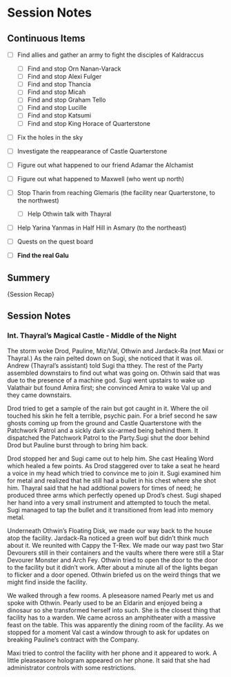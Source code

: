# Session Notes
## Continuous Items
- [ ] Find allies and gather an army to fight the disciples of Kaldraccus
	- [ ] Find and stop Orn Nanan-Varack
	- [ ] Find and stop Alexi Fulger
	- [ ] Find and stop Thancia
	- [ ] Find and stop Micah
	- [ ] Find and stop Graham Tello
	- [ ] Find and stop Lucille
	- [ ] Find and stop Katsumi
	- [ ] Find and stop King Horace of Quarterstone
- [ ] Fix the holes in the sky
- [ ] Investigate the reappearance of Castle Quarterstone
- [ ] Figure out what happened to our friend Adamar the Alchamist
- [ ] Figure out what happened to Maxwell (who went up north)
- [ ] Stop Tharin from reaching Glemaris (the facility near Quarterstone, to the northwest)
	- [ ] Help Othwin talk with Thayral
- [ ] Help Yarina Yanmas in Half Hill in Asmary (to the northeast)
- [ ] Quests on the quest board
- [ ] **Find the real Galu**


## Summery
{Session Recap}


## Session Notes
### Int. Thayral’s Magical Castle - Middle of the Night
The storm woke Drod, Pauline, Miz/Val, Othwin and Jardack-Ra (not Maxi or Thayral.) As the rain pelted down on Sugi, she noticed that it was oil. Andrew (Thayral’s assistant) told Sugi tha tthey. The rest of the Party assembled downstairs to find out what was going on. Othwin said that was due to the presence of a machine god. Sugi went upstairs to wake up Valathair but found Amira first; she convinced Amira to wake Val up and they came downstairs.

Drod tried to get a sample of the rain but got caught in it. Where the oil touched his skin he felt a terrible, psychic pain. For a brief second he saw ghosts coming up from the ground and Castle Quarterstone with the Patchwork Patrol and a sickly dark six-armed being behind them. It dispatched the Patchwork Patrol to the Party.Sugi shut the door behind Drod but Pauline burst through to bring him back. 

Drod stopped her and Sugi came out to help him. She cast Healing Word which healed a few points. As Drod staggered over to take a seat he heard a voice in my head which tried to convince me to join it. Sugi examined him for metal and realized that he still had a bullet in his chest where she shot him. Thayral said that he had addtional powers for times of need; he produced three arms which perfectly opened up Drod’s chest. Sugi shaped her hand into a very small instrument and attempted to touch the metal. Sugi managed to tap the bullet and it transitioned from lead into memory metal.

Underneath Othwin’s Floating Disk, we made our way back to the house atop the facility. Jardack-Ra noticed a green wolf but didn’t think much about it. We reunited with Cappy the T-Rex. We made our way past two Star Devourers still in their containers and the vaults where there were still a Star Devourer Monster and Arch Fey. Othwin tried to open the door to the door to the facility but it didn’t work. After about a minute all of the lights began to flicker and a door opened. Othwin briefed us on the weird things that we might find inside the facility.

We walked through a few rooms. A pleseasore named Pearly met us and spoke with Othwin. Pearly used to be an Eldarin and enjoyed being a dinosaur so she transformed herself into such. She is the closest thing that facility has to a warden. We came across an amphitheater with a massive feast on the table. This was apparently the dining room of the facility. As we stopped for a moment Val cast a window through to ask for updates on breaking Pauline’s contract with the Company.

Maxi tried to control the facility with her phone and it appeared to work. A little pleaseasore hologram appeared on her phone. It said that she had administrator controls with some restrictions.







